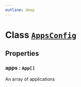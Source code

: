 ```yaml
---
outline: deep
---
```


# Class [`AppsConfig`]((https://github.com/prozilla-os/ProzillaOS/blob/main/packages/core/src/features/system/configs/appsConfig.ts))

## Properties

### apps : `App[]`

An array of applications
